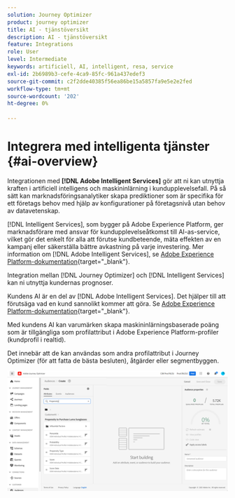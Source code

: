 ```yaml
---
solution: Journey Optimizer
product: journey optimizer
title: AI - tjänstöversikt
description: AI - tjänstöversikt
feature: Integrations
role: User
level: Intermediate
keywords: artificiell, AI, intelligent, resa, service
exl-id: 2b6989b3-cefe-4ca9-85fc-961a437edef3
source-git-commit: c2f2dde40385f56ea86be15a5857fa9e5e2e2fed
workflow-type: tm+mt
source-wordcount: '202'
ht-degree: 0%

---
```


# Integrera med intelligenta tjänster {#ai-overview}

Integrationen med **[!DNL Adobe Intelligent Services]** gör att ni kan utnyttja kraften i artificiell intelligens och maskininlärning i kundupplevelsefall. På så sätt kan marknadsföringsanalytiker skapa prediktioner som är specifika för ett företags behov med hjälp av konfigurationer på företagsnivå utan behov av datavetenskap.

[!DNL Intelligent Services], som bygger på Adobe Experience Platform, ger marknadsförare med ansvar för kundupplevelseåtkomst till AI-as-service, vilket gör det enkelt för alla att förutse kundbeteende, mäta effekten av en kampanj eller säkerställa bättre avkastning på varje investering. Mer information om [!DNL Adobe Intelligent Services], se [Adobe Experience Platform-dokumentation](https://experienceleague.adobe.com/docs/experience-platform/intelligent-services/home.html){target="_blank"}.

Integration mellan [!DNL Journey Optimizer] och [!DNL Intelligent Services] kan ni utnyttja kundernas prognoser.

Kundens AI är en del av [!DNL Adobe Intelligent Services]. Det hjälper till att förutsäga vad en kund sannolikt kommer att göra. Se [Adobe Experience Platform-dokumentation](https://experienceleague.adobe.com/docs/experience-platform/intelligent-services/customer-ai/overview.html){target="_blank"}.

Med kundens AI kan varumärken skapa maskininlärningsbaserade poäng som är tillgängliga som profilattribut i Adobe Experience Platform-profiler (kundprofil i realtid).

Det innebär att de kan användas som andra profilattribut i Journey Optimizer (för att fatta de bästa besluten), åtgärder eller segmentbyggen.

![](assets/customer-ai.png)

